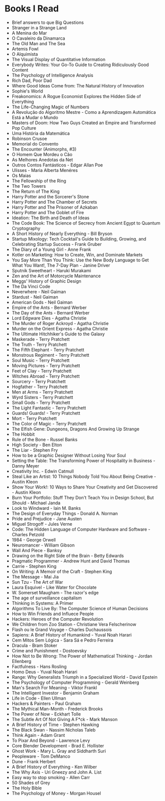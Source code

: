 # Books I Read

- Brief answers to que Big Questions
- Stranger in a Strange Land
- A Menina do Mar
- O Cavaleiro da Dinamarca
- The Old Man and The Sea
- Artemis Fowl
- O Alquimista
- The Visual Display of Quantitative Information
- Everybody Writes: Your Go-To Guide to Creating Ridiculously Good Content
- The Psychology of Intelligence Analysis
- Rich Dad, Poor Dad
- Where Good Ideas Come from: The Natural History of Innovation
- Sophie's World
- Freakonomics: A Rogue Economist Explores the Hidden Side of Everything
- The Life-Changing Magic of Numbers
- A Revolução do Algoritmo Mestre - Como a Aprendizagem Automática Está a Mudar o Mundo
- Masters of Doom: How Two Guys Created an Empire and Transformed Pop Culture
- Uma História da Matemática
- Robinson Crusoe
- Memorial do Convento
- The Encounter (Animorphs, #3)
- O Homem Que Mordeu o Cão
- As Melhores Anedotas da Net
- Outros Contos Fantásticos - Edgar Allan Poe
- Ulisses - Maria Alberta Menéres
- Os Maias
- The Fellowship of the Ring
- The Two Towers
- The Return of The King
- Harry Potter and the Sorcerer's Stone
- Harry Potter and The Chamber of Secrets
- Harry Potter and The Prisoner of Azkaban
- Harry Potter and The Goblet of Fire
- Ideation: The Birth and Death of Ideas
- The Code Book: The Science of Secrecy from Ancient Egypt to Quantum Cryptography
- A Short History of Nearly Everything - Bill Bryson
- Startup Mixology: Tech Cocktail's Guide to Building, Growing, and Celebrating Startup Success - Frank Gruber
- The Diary of a Young Girl - Anne Frank
- Kotler on Marketing: How to Create, Win, and Dominate Markets
- You Say More Than You Think: Use the New Body Language to Get What You Want!, The 7-Day Plan - Janine Driver
- Sputnik Sweetheart - Haruki Murakami
- Zen and the Art of Motorcycle Maintenance
- Meggs' History of Graphic Design
- The Da Vinci Code
- Neverwhere - Neil Gaiman
- Stardust - Neil Gaiman
- American Gods - Neil Gaiman
- Empire of the Ants - Bernard Werber
- The Day of the Ants - Bernard Werber
- Lord Edgware Dies - Agatha Christie
- The Murder of Roger Ackroyd - Agatha Christie
- Murder on the Orient Express - Agatha Christie
- The Ultimate Hitchhiker's Guide to the Galaxy
- Maskerade - Terry Pratchett
- The Truth - Terry Pratchett
- The Fifth Elephant - Terry Pratchett
- Monstrous Regiment - Terry Pratchett
- Soul Music - Terry Pratchett
- Moving Pictures - Terry Pratchett
- Feet of Clay - Terry Pratchett
- Witches Abroad - Terry Pratchett
- Sourcery - Terry Pratchett
- Hogfather - Terry Pratchett
- Men at Arms - Terry Pratchett
- Wyrd Sisters - Terry Pratchett
- Small Gods - Terry Pratchett
- The Light Fantastic - Terry Pratchett
- Guards! Guards! - Terry Pratchett
- Mort - Terry Pratchett
- The Color of Magic - Terry Pratchett
- The Elfish Gene: Dungeons, Dragons And Growing Up Strange
- The Hobbit
- Rule of the Bone - Russel Banks
- High Society - Ben Elton
- The Liar - Stephen Fry
- How to be a Graphic Designer Without Losing Your Soul
- Setting the Table: The Transforming Power of Hospitality in Business - Danny Meyer
- Creativity Inc. - Edwin Catmull
- Steal Like an Artist: 10 Things Nobody Told You About Being Creative - Austin Kleon
- Show Your Work!: 10 Ways to Share Your Creativity and Get Discovered - Austin Kleon
- Burn Your Portfolio: Stuff They Don't Teach You in Design School, But Should - Michael Janda
- Look to Windward - Iain M. Banks
- The Design of Everyday Things - Donald A. Norman
- Pride and Prejudice - Jane Austen
- Miguel Strogoff - Jules Verne
- Code: The Hidden Language of Computer Hardware and Software - Charles Petzold
- 1984 - George Orwell
- Neuromancer - William Gibson
- Wall And Piece - Banksy
- Drawing on the Right Side of the Brain - Betty Edwards
- Pragmatic Programmer - Andrew Hunt and David Thomas
- Carrie - Stephen King
- On Writing: A Memoir of the Craft - Stephen King
- The Message - Mai Jia
- Sun Tzu - The Art of War
- Laura Esquivel - Like Water for Chocolate
- W. Somerset Maugham - The razor's edge
- The age of surveillance capitalism
- Thinking in Systems: A Primer
- Algorithms To Live By: The Computer Science of Human Decisions
- How to Win Friends and Influece People
- Hackers: Heroes of the Computer Revolution
- We Children from Zoo Station - Christiane Vera Felscherinow
- Flash ou le Grand Voyage - Charles Duchaussois
- Sapiens: A Brief History of Humankind - Yuval Noah Harari
- Cem Mitos Sem Lógica - Sara Sá e Pedro Ferreira
- Dracula - Bram Stoker
- Crime and Punishment - Dostoevsky
- How Not to Be Wrong: The Power of Mathematical Thinking - Jordan Ellenberg
- Factfulness - Hans Rosling
- Homo Deus - Yuval Noah Harari
- Range: Why Generalists Triumph in a Specialized World - David Epstein
- The Psychology of Computer Programming - Gerald Weinberg
- Man's Search For Meaning - Viktor Frankl
- The Intelligent Investor - Benjamin Graham
- Life in Code - Ellen Ullman
- Hackers & Painters - Paul Graham
- The Mythical Man-Month - Frederick Brooks
- The Power of Now - Eckhart Tolle
- The Subtle Art Of Not Giving A F*ck - Mark Manson
- A Brief History of Time - Stephen Hawking
- The Black Swan - Nassim Nicholas Taleb
- Think Again - Adam Grant
- To Pixar And Beyond - Lawrence Levy
- Core Blender Development - Brad E. Hollister
- Ghost Work - Mary L. Gray and Siddharth Suri
- Peopleware - Tom DeManco
- Dune - Frank Herbert
- A Brief History of Everything - Ken Wilber
- The Why Axis - Uri Gneezy and John A. List
- Easy way to stop smoking - Allen Carr
- 50 Shades of Grey
- The Holy Bible
- The Psychology of Money - Morgan Housel